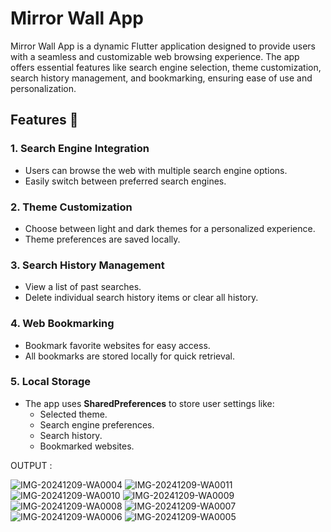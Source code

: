 
#  Mirror Wall App 

Mirror Wall App is a dynamic Flutter application designed to provide users with a seamless and customizable web browsing experience. The app offers essential features like search engine selection, theme customization, search history management, and bookmarking, ensuring ease of use and personalization.


## Features 🚀

### 1. **Search Engine Integration**  
   - Users can browse the web with multiple search engine options.
   - Easily switch between preferred search engines.

### 2. **Theme Customization**  
   - Choose between light and dark themes for a personalized experience.
   - Theme preferences are saved locally.

### 3. **Search History Management**  
   - View a list of past searches.
   - Delete individual search history items or clear all history.

### 4. **Web Bookmarking**  
   - Bookmark favorite websites for easy access.
   - All bookmarks are stored locally for quick retrieval.

### 5. **Local Storage**  
   - The app uses **SharedPreferences** to store user settings like:
     - Selected theme.
     - Search engine preferences.
     - Search history.
     - Bookmarked websites.
    

OUTPUT :



![IMG-20241209-WA0004](https://github.com/user-attachments/assets/5d5a46d5-792a-4ea4-ba50-f7a5afd25d7d)
![IMG-20241209-WA0011](https://github.com/user-attachments/assets/04504fab-856d-4dbe-a971-4ea91f393a49)
![IMG-20241209-WA0010](https://github.com/user-attachments/assets/5cb1c07f-a6d9-486f-ab6b-d2dec8acfd58)
![IMG-20241209-WA0009](https://github.com/user-attachments/assets/f7857625-c0d1-4a64-8afe-9a3bb13347af)
![IMG-20241209-WA0008](https://github.com/user-attachments/assets/ad91717d-d9b9-4c0c-a96a-90caa8145df4)
![IMG-20241209-WA0007](https://github.com/user-attachments/assets/5e11c031-c7fb-48b4-9a07-f20d4f28cfa0)
![IMG-20241209-WA0006](https://github.com/user-attachments/assets/da6f8ef3-1a21-4dbe-a290-94af71d00201)
![IMG-20241209-WA0005](https://github.com/user-attachments/assets/f8a03afb-7919-4ab3-9175-a1b71eb40f76)




